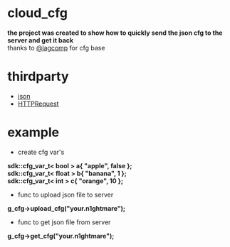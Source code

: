 # cloud_cfg

**the project was created to show how to quickly send the json cfg to the server and get it back**    
thanks to [@lagcomp](https://github.com/lagcomp) for cfg base

# thirdparty

- [json](https://github.com/nlohmann/json/)
- [HTTPRequest](https://github.com/elnormous/HTTPRequest/)

# example

- create cfg var's

**sdk::cfg_var_t< bool > a{ "apple", false };**    
**sdk::cfg_var_t< float > b{ "banana", 1 };**    
**sdk::cfg_var_t< int > c{ "orange", 10 };**    

- func to upload json file to server

**g_cfg->upload_cfg("your.n1ghtmare");**

- func to get json file from server

**g_cfg->get_cfg("your.n1ghtmare");**

